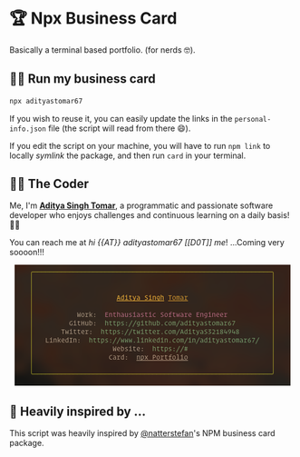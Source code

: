 # 🏆  Npx Business Card

Basically a terminal based portfolio. (for nerds 🤓).

## 👨‍💻 Run my business card

```bash
npx adityastomar67
```

If you wish to reuse it, you can easily update the links in the `personal-info.json` file (the script will read from there 😄).

If you edit the script on your machine, you will have to run `npm link` to locally _symlink_ the package, and then run `card` in your terminal.

## 👨‍🍳 The Coder

Me, I'm **[Aditya Singh Tomar](https://github.com/adityastomar67/)**, a programmatic and passionate software developer who enjoys challenges and continuous learning on a daily basis! 👨‍🏭

You can reach me at _hi {{AT}} adityastomar67 [[D0T]] me_! ...Coming very soooon!!!

<div align="center">

![My Npx Portfolio Card](card-npm.png)

</div>

## 👀 Heavily inspired by ...

This script was heavily inspired by [@natterstefan](https://github.com/natterstefan)'s NPM business card package.
